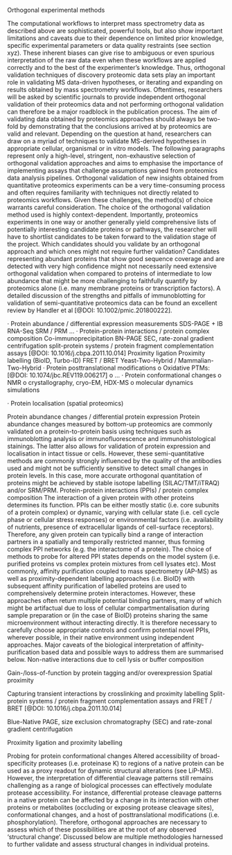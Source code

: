 Orthogonal experimental methods

The computational workflows to interpret mass spectrometry data as described above are sophisticated, powerful tools, but also show important limitations and caveats due to their dependence on limited prior knowledge, specific experimental parameters or data quality restraints (see section xyz). 
These inherent biases can give rise to ambiguous or even spurious interpretation of the raw data even when these workflows are applied correctly and to the best of the experimenter’s knowledge. 
Thus, orthogonal validation techniques of discovery proteomic data sets play an important role in validating MS data-driven hypotheses, or iterating and expanding on results obtained by mass spectrometry workflows. 
Oftentimes, researchers will be asked by scientific journals to provide independent orthogonal validation of their proteomics data and not performing orthogonal validation can therefore be a major roadblock in the publication process. 
The aim of validating data obtained by proteomics approaches should always be two-fold by demonstrating that the conclusions arrived at by proteomics are valid and relevant. 
Depending on the question at hand, researchers can draw on a myriad of techniques to validate MS-derived hypotheses in appropriate cellular, organismal or in vitro models. The following paragraphs represent only a high-level, stringent, non-exhaustive selection of orthogonal validation approaches and aims to emphasise the importance of implementing assays that challenge assumptions gained from proteomics data analysis pipelines.
Orthogonal validation of new insights obtained from quantitative proteomics experiments can be a very time-consuming process and often requires familiarity with techniques not directly related to proteomics workflows. 
Given these challenges, the method(s) of choice warrants careful consideration. 
The choice of the orthogonal validation method used is highly context-dependent. Importantly, proteomics experiments in one way or another generally yield comprehensive lists of potentially interesting candidate proteins or pathways, the researcher will have to shortlist candidates to be taken forward to the validation stage of the project. 
Which candidates should you validate by an orthogonal approach and which ones might not require further validation? 
Candidates representing abundant proteins that show good sequence coverage and are detected with very high confidence might not necessarily need extensive orthogonal validation when compared to proteins of intermediate to low abundance that might be more challenging to faithfully quantify by proteomics alone (i.e. many membrane proteins or transcription factors). 
A detailed discussion of the strengths and pitfalls of immunoblotting for validation of semi-quantitative proteomics data can be found an excellent review by Handler et al [@DOI: 10.1002/pmic.201800222].

·       Protein abundance / differential expression measurements
SDS-PAGE + IB
RNA-Seq
SRM / PRM
…
·       Protein-protein interactions / protein complex composition
Co-immunoprecipitation
BN-PAGE
SEC, rate-zonal gradient centrifugation
split-protein systems / protein fragment complementation assays
[@DOI: 10.1016/j.cbpa.2011.10.014]
Proximity ligation
Proximity labelling (BioID, Turbo-ID)
FRET / BRET
Yeast-Two-Hybrid / Mammalian-Two-Hybrid 
·       Protein posttranslational modifications
o   Oxidative PTMs: [@DOI: 10.1074/jbc.REV119.006217]
o   …
·       Protein conformational changes
o   NMR
o   crystallography, cryo-EM, HDX-MS
o   molecular dynamics simulations

·       Protein localisation (spatial proteomics)

Protein abundance changes / differential protein expression
Protein abundance changes measured by bottom-up proteomics are commonly validated on a protein-to-protein basis using techniques such as immunoblotting analysis or immunofluorescence and immunohistological stainings. The latter also allows for validation of protein expression and localisation in intact tissue or cells. However, these semi-quantitative methods are commonly strongly influenced by the quality of the antibodies used and might not be sufficiently sensitive to detect small changes in protein levels. In this case, more accurate orthogonal quantitation of proteins might be achieved by stable isotope labelling (SILAC/TMT/iTRAQ) and/or SRM/PRM.
Protein-protein interactions (PPIs) / protein complex composition
The interaction of a given protein with other proteins determines its function. PPIs can be either mostly static (i.e. core subunits of a protein complex) or dynamic, varying with cellular state (i.e. cell cycle phase or cellular stress responses) or environmental factors (i.e. availability of nutrients, presence of extracellular ligands of cell-surface receptors). Therefore, any given protein can typically bind a range of interaction partners in a spatially and temporally restricted manner, thus forming complex PPI networks (e.g. the interactome of a protein). The choice of methods to probe for altered PPI states depends on the model system (i.e. purified proteins vs complex protein mixtures from cell lysates etc). Most commonly, affinity purification coupled to mass spectrometry (AP-MS) as well as proximity-dependent labelling approaches (i.e. BioID) with subsequent affinity purification of labelled proteins are used to comprehensively determine protein interactomes. However, these approaches often return multiple potential binding partners, many of which might be artifactual due to loss of cellular compartmentalisation during sample preparation or (in the case of BioID) proteins sharing the same microenvironment without interacting directly. It is therefore necessary to carefully choose appropriate controls and confirm potential novel PPIs, wherever possible, in their native environment using independent approaches. Major caveats of the biological interpretation of affinity-purification based data and possible ways to address them are summarised below.
Non-native interactions due to cell lysis or buffer composition

Gain-/loss-of-function by protein tagging and/or overexpression
Spatial proximity

Capturing transient interactions by crosslinking and proximity labelling 
Split-protein systems / protein fragment complementation assays and FRET / BRET
[@DOI: 10.1016/j.cbpa.2011.10.014]

Blue-Native PAGE, size exclusion chromatography (SEC) and rate-zonal gradient centrifugation 

Proximity ligation and proximity labelling

Probing for protein conformational changes
Altered accessibility of broad-specificity proteases (i.e. proteinase K) to regions of a native protein can be used as a proxy readout for dynamic structural alterations (see LiP-MS). However, the interpretation of differential cleavage patterns still remains challenging as a range of biological processes can effectively modulate protease accessibility. For instance, differential protease cleavage patterns in a native protein can be affected by a change in its interaction with other proteins or metabolites (occluding or exposing protease cleavage sites), conformational changes, and a host of posttranslational modifications (i.e. phosphorylation). Therefore, orthogonal approaches are necessary to assess which of these possibilities are at the root of any observed ‘structural change’.
Discussed below are multiple methodologies harnessed to further validate and assess structural changes in individual proteins.
